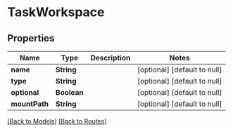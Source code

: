 # TaskWorkspace
## Properties

| Name | Type | Description | Notes |
|------------ | ------------- | ------------- | -------------|
| **name** | **String** |  | [optional] [default to null] |
| **type** | **String** |  | [optional] [default to null] |
| **optional** | **Boolean** |  | [optional] [default to null] |
| **mountPath** | **String** |  | [optional] [default to null] |

[[Back to Models]](../overview#models) [[Back to Routes]](../overview#routes)

